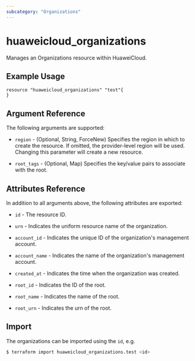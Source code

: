 ```yaml
---
subcategory: "Organizations"
---
```


# huaweicloud_organizations

Manages an Organizations resource within HuaweiCloud.

## Example Usage

```hcl
resource "huaweicloud_organizations" "test"{
}
```

## Argument Reference

The following arguments are supported:

* `region` - (Optional, String, ForceNew) Specifies the region in which to create the resource.
  If omitted, the provider-level region will be used. Changing this parameter will create a new resource.

* `root_tags` - (Optional, Map) Specifies the key/value pairs to associate with the root.

## Attributes Reference

In addition to all arguments above, the following attributes are exported:

* `id` - The resource ID.

* `urn` - Indicates the uniform resource name of the organization.

* `account_id` - Indicates the unique ID of the organization's management account.

* `account_name` - Indicates the name of the organization's management account.

* `created_at` - Indicates the time when the organization was created.

* `root_id` - Indicates the ID of the root.

* `root_name` - Indicates the name of the root.

* `root_urn` - Indicates the urn of the root.

## Import

The organizations can be imported using the `id`, e.g.

```bash
$ terraform import huaweicloud_organizations.test <id>
```
